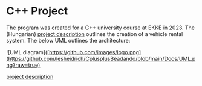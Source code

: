 # C++ Project

The program was created for a C++ university course at EKKE in 2023.  The (Hungarian) [project description](https://raw.githubusercontent.com/lesheidrich/CplusplusBeadando/main/Docs/TaskDescription)  outlines the creation of a vehicle rental system. The below UML outlines the architecture:
  
![UML diagram]([https://github.com/images/logo.png](https://github.com/lesheidrich/CplusplusBeadando/blob/main/Docs/UML.png?raw=true)


[project description](https://github.com/lesheidrich/CplusplusBeadando/blob/a81d132941b7d24bbbddf5d2c7ddd65a07fe3888/Docs/TaskDescription)

